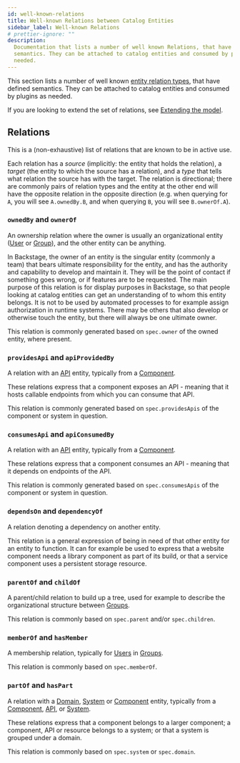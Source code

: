 ```yaml
---
id: well-known-relations
title: Well-known Relations between Catalog Entities
sidebar_label: Well-known Relations
# prettier-ignore: ""
description:
  Documentation that lists a number of well known Relations, that have defined
  semantics. They can be attached to catalog entities and consumed by plugins as
  needed.
---
```


This section lists a number of well known
[entity relation types](descriptor-format.md#common-to-all-kinds-relations),
that have defined semantics. They can be attached to catalog entities and
consumed by plugins as needed.

If you are looking to extend the set of relations, see
[Extending the model](extending-the-model.md).

## Relations

This is a (non-exhaustive) list of relations that are known to be in active use.

Each relation has a _source_ (implicitly: the entity that holds the relation), a
_target_ (the entity to which the source has a relation), and a _type_ that
tells what relation the source has with the target. The relation is directional;
there are commonly pairs of relation types and the entity at the other end will
have the opposite relation in the opposite direction (e.g. when querying for
`A`, you will see `A.ownedBy.B`, and when querying `B`, you will see
`B.ownerOf.A`).

### `ownedBy` and `ownerOf`

An ownership relation where the owner is usually an organizational entity
([User](descriptor-format.md#kind-user) or
[Group](descriptor-format.md#kind-group)), and the other entity can be anything.

In Backstage, the owner of an entity is the singular entity (commonly a team)
that bears ultimate responsibility for the entity, and has the authority and
capability to develop and maintain it. They will be the point of contact if
something goes wrong, or if features are to be requested. The main purpose of
this relation is for display purposes in Backstage, so that people looking at
catalog entities can get an understanding of to whom this entity belongs. It is
not to be used by automated processes to for example assign authorization in
runtime systems. There may be others that also develop or otherwise touch the
entity, but there will always be one ultimate owner.

This relation is commonly generated based on `spec.owner` of the owned entity,
where present.

### `providesApi` and `apiProvidedBy`

A relation with an [API](descriptor-format.md#kind-api) entity, typically from a
[Component](descriptor-format.md#kind-component).

These relations express that a component exposes an API - meaning that it hosts
callable endpoints from which you can consume that API.

This relation is commonly generated based on `spec.providesApis` of the
component or system in question.

### `consumesApi` and `apiConsumedBy`

A relation with an [API](descriptor-format.md#kind-api) entity, typically from a
[Component](descriptor-format.md#kind-component).

These relations express that a component consumes an API - meaning that it
depends on endpoints of the API.

This relation is commonly generated based on `spec.consumesApis` of the
component or system in question.

### `dependsOn` and `dependencyOf`

A relation denoting a dependency on another entity.

This relation is a general expression of being in need of that other entity for
an entity to function. It can for example be used to express that a website
component needs a library component as part of its build, or that a service
component uses a persistent storage resource.

### `parentOf` and `childOf`

A parent/child relation to build up a tree, used for example to describe the
organizational structure between [Groups](descriptor-format.md#kind-group).

This relation is commonly based on `spec.parent` and/or `spec.children`.

### `memberOf` and `hasMember`

A membership relation, typically for [Users](descriptor-format.md#kind-user) in
[Groups](descriptor-format.md#kind-group).

This relation is commonly based on `spec.memberOf`.

### `partOf` and `hasPart`

A relation with a [Domain](descriptor-format.md#kind-domain),
[System](descriptor-format.md#kind-system) or
[Component](descriptor-format.md#kind-component) entity, typically from a
[Component](descriptor-format.md#kind-component),
[API](descriptor-format.md#kind-api), or
[System](descriptor-format.md#kind-system).

These relations express that a component belongs to a larger component; a
component, API or resource belongs to a system; or that a system is grouped
under a domain.

This relation is commonly based on `spec.system` or `spec.domain`.
